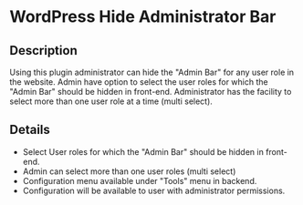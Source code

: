 # WordPress Hide Administrator Bar

## Description

Using this plugin administrator can hide the "Admin Bar" for any user role in the website. Admin have option to select the user roles for which the "Admin Bar" should be hidden in front-end. Administrator has the facility to select more than one user role at a time (multi select).

## Details

* Select User roles for which the "Admin Bar" should be hidden in front-end.
* Admin can select more than one user roles (multi select)
* Configuration menu available under "Tools" menu in backend.
* Configuration will be available to user with administrator permissions.